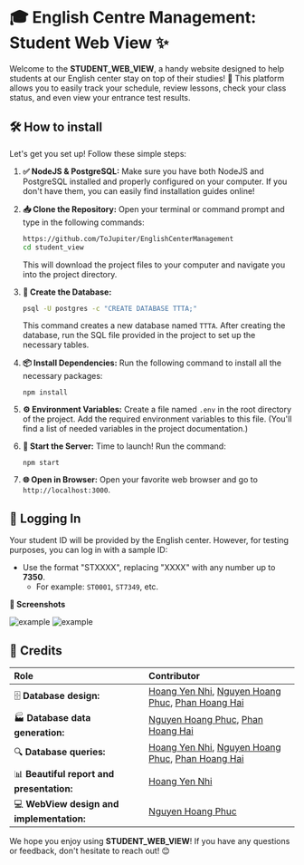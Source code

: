# 🎓 English Centre Management: Student Web View ✨

Welcome to the **STUDENT\_WEB\_VIEW**, a handy website designed to help students at our English center stay on top of their studies! 🚀 This platform allows you to easily track your schedule, review lessons, check your class status, and even view your entrance test results.

## 🛠️ How to install

Let's get you set up! Follow these simple steps:

1. **✅ NodeJS & PostgreSQL:**  Make sure you have both NodeJS and PostgreSQL installed and properly configured on your computer. If you don't have them, you can easily find installation guides online!
2. **📥 Clone the Repository:** Open your terminal or command prompt and type in the following commands:

    ```sh
    https://github.com/ToJupiter/EnglishCenterManagement
    cd student_view
    ```
    This will download the project files to your computer and navigate you into the project directory.
3. **💾 Create the Database:**

    ```sh
    psql -U postgres -c "CREATE DATABASE TTTA;"
    ```
    This command creates a new database named `TTTA`. After creating the database, run the SQL file provided in the project to set up the necessary tables.
4. **📦 Install Dependencies:** Run the following command to install all the necessary packages:

    ```
    npm install
    ```
5. **⚙️ Environment Variables:** Create a file named `.env` in the root directory of the project. Add the required environment variables to this file. (You'll find a list of needed variables in the project documentation.)
6. **🏁 Start the Server:** Time to launch! Run the command:

    ```
    npm start
    ```
7. **🌐 Open in Browser:** Open your favorite web browser and go to  `http://localhost:3000`.

## 🔑  Logging In

Your student ID will be provided by the English center. However, for testing purposes, you can log in with a sample ID:

*   Use the format "STXXXX", replacing "XXXX" with any number up to **7350**.
    *   For example: `ST0001`, `ST7349`, etc.

**📸 Screenshots**

![example](ex1.png)
![example](ex2.png)

## 🌟 Credits



| Role                                  | Contributor |
| :------------------------------------ | :---------- |
| 🗄️ **Database design:**               | [Hoang Yen Nhi](https://github.com/ryhoangf), [Nguyen Hoang Phuc](https://github.com/LeMaoJames/LeMaoJames), [Phan Hoang Hai](https://github.com/ToJupiter) |
| 🏭 **Database data generation:**      |  [Nguyen Hoang Phuc](https://github.com/LeMaoJames/LeMaoJames), [Phan Hoang Hai](https://github.com/ToJupiter) |
| 🔍 **Database queries:**              | [Hoang Yen Nhi](https://github.com/ryhoangf), [Nguyen Hoang Phuc](https://github.com/LeMaoJames/LeMaoJames), [Phan Hoang Hai](https://github.com/ToJupiter) |
| 📊 **Beautiful report and presentation:** |  [Hoang Yen Nhi](https://github.com/ryhoangf) |
| 💻 **WebView design and implementation:** |  [Nguyen Hoang Phuc](https://github.com/LeMaoJames/LeMaoJames) |




We hope you enjoy using **STUDENT\_WEB\_VIEW**! If you have any questions or feedback, don't hesitate to reach out! 😊
